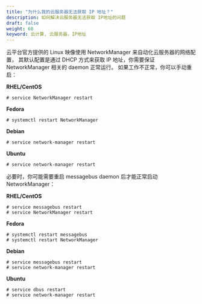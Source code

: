 ```yaml
---
title: "为什么我的云服务器无法获取 IP 地址？"
description: 如何解决云服务器无法获取 IP地址的问题
draft: false
weight: 60
keyword: 云计算, 云服务器，IP地址
---
```


云平台官方提供的 Linux 映像使用 NetworkManager 来自动化云服务器的网络配置， 其默认配置是通过 DHCP 方式来获取 IP 地址，你需要保证 NetworkManager 相关的 daemon 正常运行。 如果工作不正常，你可以手动重启：

**RHEL/CentOS**

```
# service NetworkManager restart
```

**Fedora**

```
# systemctl restart NetworkManager
```

**Debian**

```
# service network-manager restart
```

**Ubuntu**

```
# service network-manager restart
```

必要时，你可能需要重启 messagebus daemon 后才能正常启动 NetworkManager：

**RHEL/CentOS**

```
# service messagebus restart
# service NetworkManager restart
```

**Fedora**

```
# systemctl restart messagebus
# systemctl restart NetworkManager
```

**Debian**

```
# service messagebus restart
# service network-manager restart
```

**Ubuntu**

```
# service dbus restart
# service network-manager restart
```
